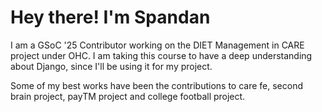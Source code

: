 # Hey there! I'm Spandan

I am a GSoC '25 Contributor working on the DIET Management in CARE project under OHC. I am taking this course to have a deep understanding about Django, since I'll be using it for my project.

Some of my best works have been the contributions to care fe, second brain project, payTM project and college football project.
